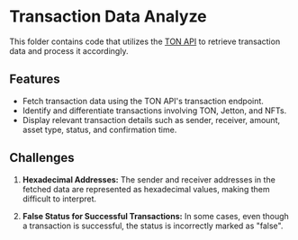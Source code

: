 # Transaction Data Analyze

This folder contains code that utilizes the [TON API](https://tonapi.io/) to retrieve transaction data and process it accordingly.

## Features

- Fetch transaction data using the TON API's transaction endpoint.
- Identify and differentiate transactions involving TON, Jetton, and NFTs.
- Display relevant transaction details such as sender, receiver, amount, asset type, status, and confirmation time.

## Challenges

1. **Hexadecimal Addresses:** The sender and receiver addresses in the fetched data are represented as hexadecimal values, making them difficult to interpret.

2. **False Status for Successful Transactions:** In some cases, even though a transaction is successful, the status is incorrectly marked as "false".
